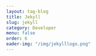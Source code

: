 ```yaml
---
layout: tag-blog
title: Jekyll
slug: jekyll
category: Developer
menu: false
order: 6
eader-img: "/img/jekylllogo.png"
---
```

